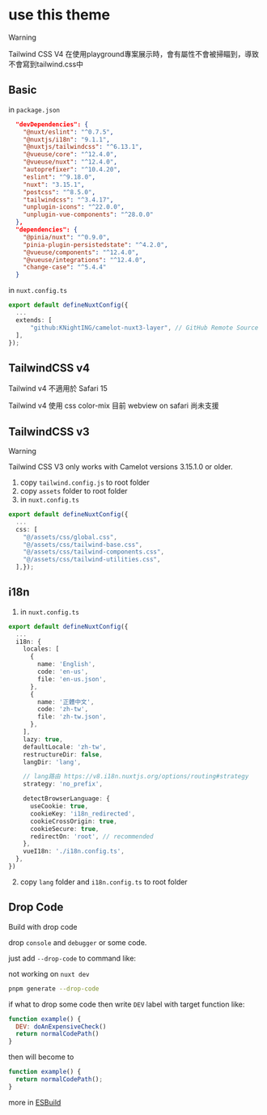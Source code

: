 # use this theme

> [!WARNING]  
> Tailwind CSS V4 在使用playground專案展示時，會有屬性不會被掃瞄到，導致不會寫到tailwind.css中

## Basic

in `package.json`

```json
  "devDependencies": {
    "@nuxt/eslint": "^0.7.5",
    "@nuxtjs/i18n": "9.1.1",
    "@nuxtjs/tailwindcss": "^6.13.1",
    "@vueuse/core": "^12.4.0",
    "@vueuse/nuxt": "^12.4.0",
    "autoprefixer": "^10.4.20",
    "eslint": "^9.18.0",
    "nuxt": "3.15.1",
    "postcss": "^8.5.0",
    "tailwindcss": "^3.4.17",
    "unplugin-icons": "^22.0.0",
    "unplugin-vue-components": "^28.0.0"
  },
  "dependencies": {
    "@pinia/nuxt": "^0.9.0",
    "pinia-plugin-persistedstate": "^4.2.0",
    "@vueuse/components": "^12.4.0",
    "@vueuse/integrations": "^12.4.0",
    "change-case": "^5.4.4"
  }
```

in `nuxt.config.ts`

```ts
export default defineNuxtConfig({
  ...
  extends: [
      "github:KNightING/camelot-nuxt3-layer", // GitHub Remote Source
  ],
});
```

## TailwindCSS v4

Tailwind v4 不適用於 Safari 15

Tailwind v4 使用 css color-mix 目前 webview on safari 尚未支援

## TailwindCSS v3

> [!WARNING]  
> Tailwind CSS V3 only works with Camelot versions 3.15.1.0 or older.

1. copy `tailwind.config.js` to root folder
2. copy `assets` folder to root folder
3. in `nuxt.config.ts`

```ts
export default defineNuxtConfig({
  ...
  css: [
    "@/assets/css/global.css",
    "@/assets/css/tailwind-base.css",
    "@/assets/css/tailwind-components.css",
    "@/assets/css/tailwind-utilities.css",
  ],});
```

## i18n

1. in `nuxt.config.ts`

```ts
export default defineNuxtConfig({
  ...
  i18n: {
    locales: [
      {
        name: 'English',
        code: 'en-us',
        file: 'en-us.json',
      },
      {
        name: '正體中文',
        code: 'zh-tw',
        file: 'zh-tw.json',
      },
    ],
    lazy: true,
    defaultLocale: 'zh-tw',
    restructureDir: false,
    langDir: 'lang',

    // lang路由 https://v8.i18n.nuxtjs.org/options/routing#strategy
    strategy: 'no_prefix',

    detectBrowserLanguage: {
      useCookie: true,
      cookieKey: 'i18n_redirected',
      cookieCrossOrigin: true,
      cookieSecure: true,
      redirectOn: 'root', // recommended
    },
    vueI18n: './i18n.config.ts',
  },
})
```

   2. copy `lang` folder and `i18n.config.ts` to root folder


## Drop Code

Build with drop code

drop `console` and `debugger` or some code.

just add `--drop-code` to command like:

not working on `nuxt dev`

```bash
pnpm generate --drop-code
```

if what to drop some code then write `DEV` label with target function like:

```js
function example() {
  DEV: doAnExpensiveCheck()
  return normalCodePath()
}
```

then will become to

```js
function example() {
  return normalCodePath();
}
```

more in [ESBuild](https://esbuild.github.io/api/#drop-labels)
